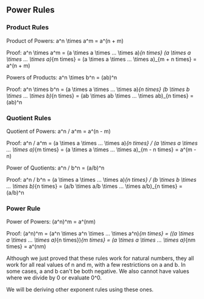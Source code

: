 Power Rules
-------

### Product Rules

Product of Powers: a^n \times a^m = a^(n + m)

Proof:
a^n \times a^m = (a \times a \times ... \times a)_{n times} (a \times a \times ... \times a)_{m times} =  (a \times a \times ... \times a)_{m + n times} = a^(n + m)

Powers of Products: a^n \times b^n = (ab)^n

Proof:
a^n \times b^n = (a \times a \times ... \times a)_{n times} (b \times b \times ... \times b)_{n times} =  (ab \times ab \times ... \times ab)_{n times} = (ab)^n


### Quotient Rules

Quotient of Powers: a^n / a^m = a^(n - m)

Proof:
a^n / a^m = (a \times a \times ... \times a)_{n times} / (a \times a \times ... \times a)_{m times} =  (a \times a \times ... \times a)_{m - n times} = a^(m - n)

Power of Quotients: a^n / b^n = (a/b)^n

Proof:
a^n / b^n = (a \times a \times ... \times a)_{n times} / (b \times b \times ... \times b)_{n times} = (a/b \times a/b \times ... \times a/b)_{n times} = (a/b)^n


### Power Rule

Power of Powers: (a^n)^m = a^(nm)

Proof:
(a^n)^m = (a^n \times a^n \times ... \times a^n)_{m times} = ((a \times a \times ... \times a)_{n times})_{m times} = (a \times a \times ... \times a)_{nm times} = a^(nm)


Although we just proved that these rules work for natural numbers, they all work for all real values of n and m, with a few restrictions on a and b. In some cases, a and b can't be both negative. We also cannot have values where we divide by 0 or evaluate 0^0.

We will be deriving other exponent rules using these ones.